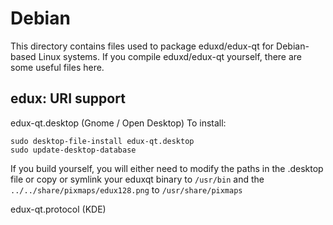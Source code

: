 
Debian
====================
This directory contains files used to package eduxd/edux-qt
for Debian-based Linux systems. If you compile eduxd/edux-qt yourself, there are some useful files here.

## edux: URI support ##


edux-qt.desktop  (Gnome / Open Desktop)
To install:

	sudo desktop-file-install edux-qt.desktop
	sudo update-desktop-database

If you build yourself, you will either need to modify the paths in
the .desktop file or copy or symlink your eduxqt binary to `/usr/bin`
and the `../../share/pixmaps/edux128.png` to `/usr/share/pixmaps`

edux-qt.protocol (KDE)

